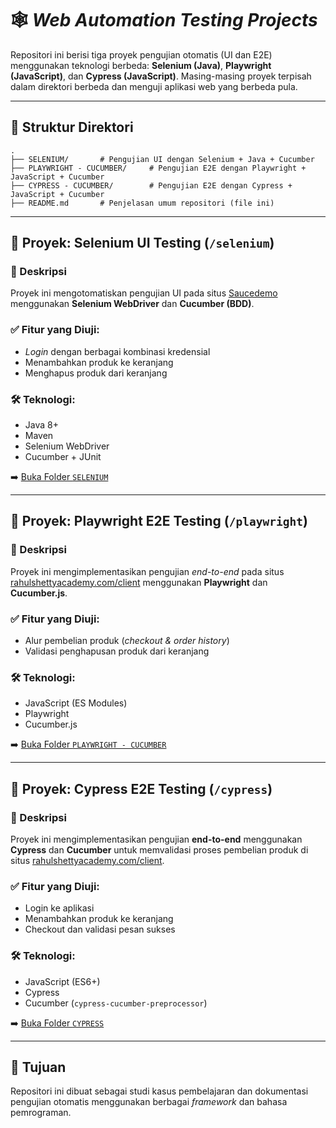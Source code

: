 # 🕸️ *Web Automation Testing Projects*

Repositori ini berisi tiga proyek pengujian otomatis (UI dan E2E) menggunakan teknologi berbeda: **Selenium (Java)**, **Playwright (JavaScript)**, dan **Cypress (JavaScript)**. Masing-masing proyek terpisah dalam direktori berbeda dan menguji aplikasi web yang berbeda pula.

---

## 📁 Struktur Direktori

```
.
├── SELENIUM/       # Pengujian UI dengan Selenium + Java + Cucumber
├── PLAYWRIGHT - CUCUMBER/     # Pengujian E2E dengan Playwright + JavaScript + Cucumber
├── CYPRESS - CUCUMBER/        # Pengujian E2E dengan Cypress + JavaScript + Cucumber
├── README.md       # Penjelasan umum repositori (file ini)
```

---

## 🔹 Proyek: Selenium UI Testing (`/selenium`)

### 📌 Deskripsi

Proyek ini mengotomatiskan pengujian UI pada situs [Saucedemo](https://www.saucedemo.com/) menggunakan **Selenium WebDriver** dan **Cucumber (BDD)**.

### ✅ Fitur yang Diuji:

* *Login* dengan berbagai kombinasi kredensial
* Menambahkan produk ke keranjang
* Menghapus produk dari keranjang

### 🛠 Teknologi:

* Java 8+
* Maven
* Selenium WebDriver
* Cucumber + JUnit

➡️ [Buka Folder `SELENIUM`](https://github.com/syahdaafia/web-testing-automation/tree/main/SELENIUM)

---

## 🔹 Proyek: Playwright E2E Testing (`/playwright`)

### 📌 Deskripsi

Proyek ini mengimplementasikan pengujian *end-to-end* pada situs [rahulshettyacademy.com/client](https://rahulshettyacademy.com/client) menggunakan **Playwright** dan **Cucumber.js**.

### ✅ Fitur yang Diuji:

* Alur pembelian produk (*checkout & order history*)
* Validasi penghapusan produk dari keranjang

### 🛠 Teknologi:

* JavaScript (ES Modules)
* Playwright
* Cucumber.js

➡️ [Buka Folder `PLAYWRIGHT - CUCUMBER`](https://github.com/syahdaafia/web-testing-automation/tree/main/PLAYWRIGHT%20-%20CUCUMBER)

---

## 🔹 Proyek: Cypress E2E Testing (`/cypress`)

### 📌 Deskripsi

Proyek ini mengimplementasikan pengujian **end-to-end** menggunakan **Cypress** dan **Cucumber** untuk memvalidasi proses pembelian produk di situs [rahulshettyacademy.com/client](https://rahulshettyacademy.com/client).

### ✅ Fitur yang Diuji:

* Login ke aplikasi
* Menambahkan produk ke keranjang
* Checkout dan validasi pesan sukses

### 🛠 Teknologi:

* JavaScript (ES6+)
* Cypress
* Cucumber (`cypress-cucumber-preprocessor`)

➡️ [Buka Folder `CYPRESS`](https://github.com/syahdaafia/web-testing-automation/tree/main/CYPRESS) <!-- Ganti link jika repo publik -->

---

## 📌 Tujuan

Repositori ini dibuat sebagai studi kasus pembelajaran dan dokumentasi pengujian otomatis menggunakan berbagai *framework* dan bahasa pemrograman.
